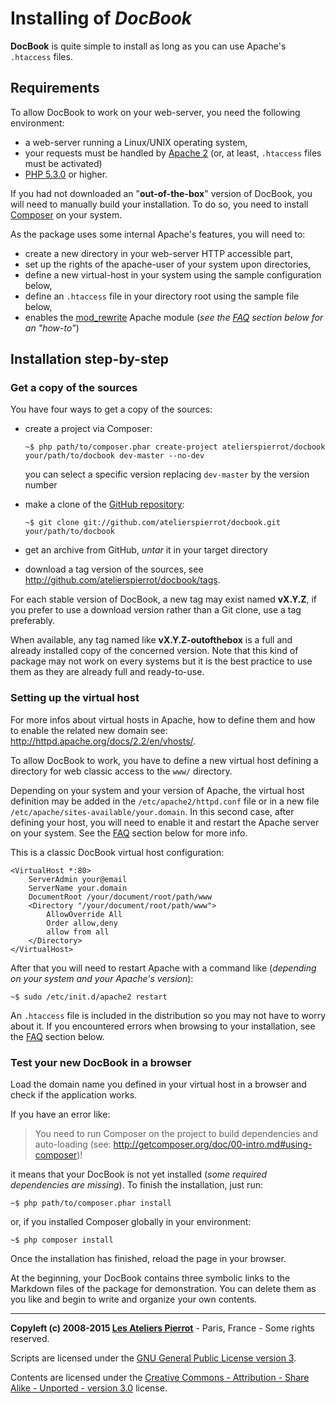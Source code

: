 Installing of *DocBook*
=======================

**DocBook** is quite simple to install as long as you can use Apache's `.htaccess` files.


Requirements
------------

To allow DocBook to work on your web-server, you need the following environment:

-   a web-server running a Linux/UNIX operating system,
-   your requests must be handled by [Apache 2](http://httpd.apache.org/)
    (or, at least, `.htaccess` files must be activated)
-   [PHP 5.3.0](http://php.net/) or higher.

If you had not downloaded an "**out-of-the-box**" version of DocBook, you will need to manually
build your installation. To do so, you need to install [Composer](http://getcomposer.org/)
on your system.

As the package uses some internal Apache's features, you will need to:

-   create a new directory in your web-server HTTP accessible part,
-   set up the rights of the apache-user of your system upon directories,
-   define a new virtual-host in your system using the sample configuration below,
-   define an `.htaccess` file in your directory root using the sample file below,
-   enables the [mod_rewrite](http://httpd.apache.org/docs/2.2/en/mod/mod_rewrite.html) 
    Apache module (*see the [FAQ](#faq) section below for an "how-to"*)


Installation step-by-step
-------------------------

### Get a copy of the sources

You have four ways to get a copy of the sources:

-   create a project via Composer:

        ~$ php path/to/composer.phar create-project atelierspierrot/docbook your/path/to/docbook dev-master --no-dev

    you can select a specific version replacing `dev-master` by the version number 

-   make a clone of the [GitHub repository](http://github.com/atelierspierrot/docbook):

        ~$ git clone git://github.com/atelierspierrot/docbook.git your/path/to/docbook

-   get an archive from GitHub, *untar* it in your target directory

-   download a tag version of the sources, see <http://github.com/atelierspierrot/docbook/tags>.

For each stable version of DocBook, a new tag may exist named **vX.Y.Z**, if you prefer to
use a download version rather than a Git clone, use a tag preferably.

When available, any tag named like **vX.Y.Z-outofthebox** is a full and already installed 
copy of the concerned version. Note that this kind of package may not work on every systems
but it is the best practice to use them as they are already full and ready-to-use.


### Setting up the virtual host

For more infos about virtual hosts in Apache, how to define them and how to enable the related 
new domain see: <http://httpd.apache.org/docs/2.2/en/vhosts/>.

To allow DocBook to work, you have to define a new virtual host defining a directory for
web classic access to the `www/` directory.

Depending on your system and your version of Apache, the virtual host definition may be added
in the `/etc/apache2/httpd.conf` file or in a new file `/etc/apache/sites-available/your.domain`.
In this second case, after defining your host, you will need to enable it and restart the
Apache server on your system. See the [FAQ](#faq) section below for more info.

This is a classic DocBook virtual host configuration:

    <VirtualHost *:80>
        ServerAdmin your@email
        ServerName your.domain
        DocumentRoot /your/document/root/path/www
        <Directory "/your/document/root/path/www">
            AllowOverride All
            Order allow,deny
            allow from all
        </Directory>
    </VirtualHost>

After that you will need to restart Apache with a command like (*depending on your
system and your Apache's version*):

    ~$ sudo /etc/init.d/apache2 restart

An `.htaccess` file is included in the distribution so you may not have to worry about it.
If you encountered errors when browsing to your installation, see the [FAQ](#faq) section below.

### Test your new DocBook in a browser

Load the domain name you defined in your virtual host in a browser and check if the 
application works.

If you have an error like:

>    You need to run Composer on the project to build dependencies and auto-loading
>    (see: http://getcomposer.org/doc/00-intro.md#using-composer)!

it means that your DocBook is not yet installed (*some required dependencies are missing*).
To finish the installation, just run:

    ~$ php path/to/composer.phar install

or, if you installed Composer globally in your environment:

    ~$ php composer install

Once the installation has finished, reload the page in your browser.

At the beginning, your DocBook contains three symbolic links to the Markdown files of the
package for demonstration. You can delete them as you like and begin to write and organize
your own contents.


----
**Copyleft (c) 2008-2015 [Les Ateliers Pierrot](http://www.ateliers-pierrot.fr/)** - Paris, France - Some rights reserved.

Scripts are licensed under the [GNU General Public License version 3](http://www.gnu.org/licenses/gpl.html).

Contents are licensed under the [Creative Commons - Attribution - Share Alike - Unported - version 3.0](http://creativecommons.org/licenses/by-sa/3.0/) license.
